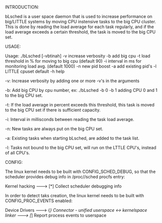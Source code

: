 INTRODUCTION:

bLsched is a user space daemon that is used to increase performance
on big/LITTLE systems by moving CPU instensive tasks to the big CPU cluster.
This is done by reading the load average for each task regularly, and if
the load average exceeds a certain threshold, the task is moved to the big
CPU set.

USAGE:

Usage: ./bLsched [-vbtinah]
  -v increase verbosity
  -b add big cpu
  -t load threshold in % for moving to big cpu (default 90)
  -i interval in ms for monitoring load avg. (default 1000)
  -n new pid boost
  -a add existing pid's
  -l LITTLE cpuset default
  -h help

-v: Increase verbosity by adding one or more -v's in the arguments

-b: Add big CPU by cpu number, ex: ./bLsched -b 0 -b 1 adding CPU 0 and 1
    to the big CPU set.

-t: If the load average in percent exceeds this threshold, this task is
    moved to the big CPU set if there is sufficient capacity.

-i: Interval in millisconds between reading the task load average.

-n: New tasks are always put on the big CPU set.

-a: Existing tasks when starting bLsched, are added to the task list.

-l: Tasks not bound to the big CPU set, will run on the LTTLE CPU's,
    instead of all CPU's.
    
CONFIG:

The linux kernel needs to be built with CONFIG_SCHED_DEBUG, so that the scheduler
provides debug info in /proc/<PID>/sched procfs entry:

Kernel hacking  --->
   [*] Collect scheduler debugging info

In order to detect taks creation, the linux kernel needs to be built with 
CONFIG_PROC_EVENTS enabled:

Device Drivers  --->
   {*} Connector - unified userspace <-> kernelspace linker  --->
      [*]   Report process events to userspace


